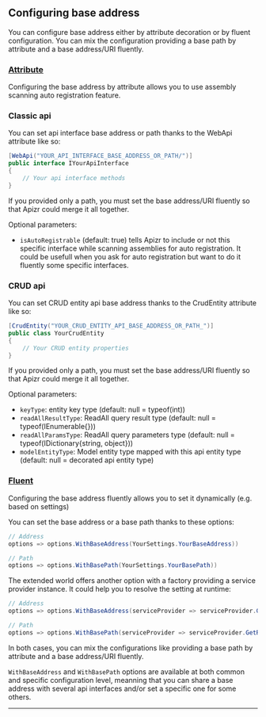 ﻿## Configuring base address

You can configure base address either by attribute decoration or by fluent configuration.
You can mix the configuration providing a base path by attribute and a base address/URI fluently.

### [Attribute](#tab/tabid-attribute)

Configuring the base address by attribute allows you to use assembly scanning auto registration feature.

### Classic api

You can set api interface base address or path thanks to the WebApi attribute like so:

```csharp
[WebApi("YOUR_API_INTERFACE_BASE_ADDRESS_OR_PATH/")]
public interface IYourApiInterface
{
    // Your api interface methods
}
```

If you provided only a path, you must set the base address/URI fluently so that Apizr could merge it all together.

Optional parameters:
- ```isAutoRegistrable``` (default: true) tells Apizr to include or not this specific interface while scanning assemblies for auto registration. 
It could be usefull when you ask for auto registration but want to do it fluently some specific interfaces.

### CRUD api

You can set CRUD entity api base address thanks to the CrudEntity attribute like so:

```csharp
[CrudEntity("YOUR_CRUD_ENTITY_API_BASE_ADDRESS_OR_PATH_")]
public class YourCrudEntity
{
    // Your CRUD entity properties
}
```

If you provided only a path, you must set the base address/URI fluently so that Apizr could merge it all together.

Optional parameters:
- ```keyType```: entity key type (default: null = typeof(int))
- ```readAllResultType```: ReadAll query result type  (default: null = typeof(IEnumerable{}))
- ```readAllParamsType```: ReadAll query parameters type  (default: null = typeof(IDictionary{string, object}))
- ```modelEntityType```: Model entity type mapped with this api entity type (default: null = decorated api entity type)


### [Fluent](#tab/tabid-fluent)

Configuring the base address fluently allows you to set it dynamically (e.g. based on settings)

You can set the base address or a base path thanks to these options:

```csharp
// Address
options => options.WithBaseAddress(YourSettings.YourBaseAddress))

// Path
options => options.WithBasePath(YourSettings.YourBasePath))
```

The extended world offers another option with a factory providing a service provider instance.
It could help you to resolve the setting at runtime:

```csharp
// Address
options => options.WithBaseAddress(serviceProvider => serviceProvider.GetRequiredService<IYourSettingsService>().YourBaseAddress))

// Path
options => options.WithBasePath(serviceProvider => serviceProvider.GetRequiredService<IYourSettingsService>().YourBasePath))
```

In both cases, you can mix the configurations like providing a base path by attribute and a base address/URI fluently.

```WithBaseAddress``` and ```WithBasePath``` options are available at both common and specific configuration level, meanning that you can share a base address with several api interfaces and/or set a specific one for some others.

***